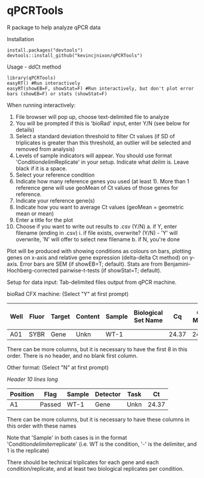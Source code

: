 # qPCRTools
R package to help analyze qPCR data

Installation

```{r}
install.packages("devtools")
devtools::install_github("kevincjnixon/qPCRTools")
```

Usage - ddCt method

```{r}
library(qPCRTools)
easyRT() #Run interactively
easyRT(showEB=F, showStat=F) #Run interactively, but don't plot error bars (showEB=F) or stats (showStat=F)
```

When running interactively:
1. File browser will pop up, choose text-delimited file to analyze
2. You will be prompted if this is 'bioRad' input, enter Y/N (see below for details)
3. Select a standard deviation threshold to filter Ct values (if SD of triplicates is greater than this threshold, an outlier will be selected and removed from analysis)
4. Levels of sample indicators will appear. You should use format 'Condition*delim*Replicate' in your setup. Indicate what *delim* is. Leave black if it is a space.
5. Select your reference condition
6. Indicate how many reference genes you used (at least 1). More than 1 reference gene will use geoMean of Ct values of those genes for reference.
7. Indicate your reference gene(s)
8. Indicate how you want to average Ct values (geoMean = geometric mean or mean)
9. Enter a title for the plot
10. Choose if you want to write out results to .csv (Y/N)
  a. if Y, enter filename (ending in .csv)
    i. if file exists, overwrite? (Y/N) - 'Y' will overwrite, 'N' will offer to select new filename
  b. if N, you're done

Plot will be produced with showing conditions as colours on bars, plotting genes on x-axis and relative gene expression (delta-delta Ct method) on y-axis. Error bars are SEM (if showEB=T; default). Stats are from Benjamini-Hochberg-corrected pairwise-t-tests (if showStat=T; default).

Setup for data input:
Tab-delimited files output from qPCR machine.

bioRad CFX machine: (Select "Y" at first prompt)

| Well | Fluor | Target | Content | Sample | Biological Set Name |  Cq  | Cq Mean | Cq Std. Dev |
|------|-------|--------|---------|--------|---------------------|------|---------|-------------|
| A01  | SYBR  | Gene   | Unkn    | WT-1   |                     | 24.37| 24.37   |      0      |

There can be more columns, but it is necessary to have the first 8 in this order. There is no header, and no blank first column.

Other format: (Select "N" at first prompt)

*Header 10 lines long*

| Position |  Flag | Sample | Detector | Task |  Ct  |
|----------|-------|--------|----------|------|------|
|    A1    | Passed| WT-1   | Gene     | Unkn | 24.37|

There can be more columns, but it is necessary to have these columns in this order with these names

Note that 'Sample' in both cases is in the format 'Condition*delimiter*replicate' (i.e. WT is the condition, '-' is the delimiter, and 1 is the replicate)

There should be technical triplicates for each gene and each condition/replicate, and at least two biological replicates per condition.
